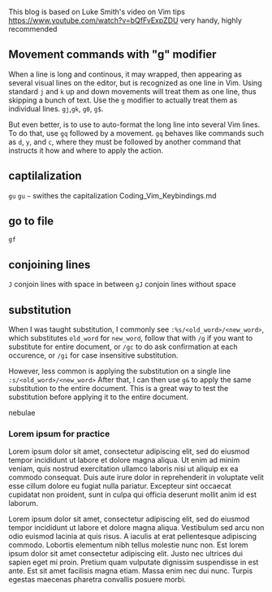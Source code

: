 This blog is based on Luke Smith's video on Vim tips
https://www.youtube.com/watch?v=bQfFvExpZDU
very handy, highly recommended

## Movement commands with "g" modifier
When a line is long and continous, it may wrapped, then appearing as several visual lines on the editor, but is recognized as one line in Vim. Using standard `j` and `k` up and down movements will treat them as one line, thus skipping a bunch of text. Use the `g` modifier to actually treat them as individual lines. 
`gj`,`gk`, `g0`, `g$`. 

But even better, is to use to auto-format the long line into several Vim lines. To do that, use `gq` followed by a movement. `gq` behaves like commands such as `d`, `y`, and `c`, where they must be followed by another command that instructs it how and where to apply the action.


## captilalization
`gu`
`gu`
`~` swithes the capitalization
Coding_Vim_Keybindings.md

## go to file
`gf`

## conjoining lines

`J` conjoin lines with space in between
`gJ` conjoin lines without space

## substitution
When I was taught substitution, I commonly see `:%s/<old_word>/<new_word>`, which substitutes `old_word` for `new_word`, follow that with `/g` if you want to substitute for entire document, or `/gc` to do ask confirmation at each occurence, or `/gi` for case insensitive substitution.

However, less common is applying the substitution on a single line
`:s/<old_word>/<new_word>`
After that, I can then use `g&` to apply the same substitution to the entire document. This is a great way to test the substitution before applying it to the entire document.

nebulae


### Lorem ipsum for practice

Lorem ipsum dolor sit amet, consectetur adipiscing elit, sed do eiusmod tempor incididunt ut labore et dolore magna aliqua. Ut enim ad minim veniam, quis nostrud exercitation ullamco laboris nisi ut aliquip ex ea commodo consequat.  Duis aute irure dolor in reprehenderit in voluptate velit esse cillum dolore eu fugiat nulla pariatur. Excepteur sint occaecat cupidatat non proident, sunt in culpa qui officia deserunt mollit anim id est laborum.

Lorem ipsum dolor sit amet, consectetur adipiscing elit, sed do eiusmod
tempor incididunt ut labore et dolore magna aliqua. Vestibulum sed arcu non
odio euismod lacinia at quis risus. A iaculis at erat pellentesque
adipiscing commodo. Lobortis elementum nibh tellus molestie nunc non. Est
lorem ipsum dolor sit amet consectetur adipiscing elit. Justo nec ultrices
dui sapien eget mi proin. Pretium quam vulputate dignissim suspendisse in
est ante. Est sit amet facilisis magna etiam. Massa enim nec dui nunc.
Turpis egestas maecenas pharetra convallis posuere morbi.

